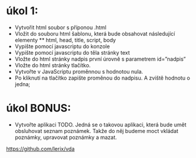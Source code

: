 # úkol 1:
* Vytvořit html soubor s příponou .html
* Vložit do souboru html šablonu, která bude obsahovat následující elementy
** html, head, title, script, body
* Vypište pomocí javascriptu do konzole
* Vypište pomocí javascriptu do těla stránky text
* Vložte do html stránky nadpis první úrovně s parametrem id=”nadpis”
* Vložte do html stránky tlačítko.
* Vytvořte v JavaScriptu proměnnou s hodnotou nula.
* Po kliknutí na tlačítko zapište proměnou do nadpisu. A zviště hodnotu o jedna;

# úkol BONUS:
* Vytvořte aplikaci TODO. Jedná se o takovou aplikaci, která bude umět obsluhovat seznam poznámek. Takže do něj budeme moct vkládat poznámky, upravovat poznámky a mazat.


https://github.com/lerix/vda
